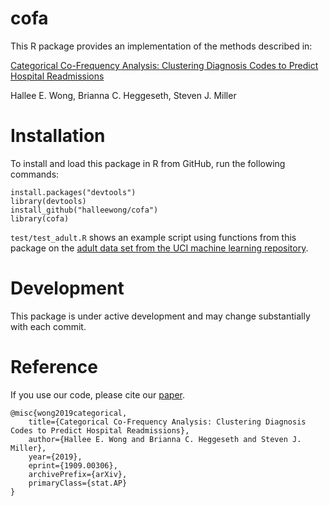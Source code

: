 # cofa

This R package provides an implementation of the methods described in:

[Categorical Co-Frequency Analysis: Clustering Diagnosis Codes to Predict Hospital Readmissions](https://arxiv.org/abs/1909.00306)

Hallee E. Wong, Brianna C. Heggeseth, Steven J. Miller

# Installation

To install and load this package in R from GitHub, run the following commands:
```
install.packages("devtools")
library(devtools) 
install_github("halleewong/cofa")
library(cofa)
```

`test/test_adult.R` shows an example script using functions from this package on the [adult data set from the UCI machine learning repository](https://archive.ics.uci.edu/ml/datasets/Adult). 
 
# Development

This package is under active development and may change substantially with each commit. 

# Reference

If you use our code, please cite our [paper](https://arxiv.org/abs/1909.00306).

```
@misc{wong2019categorical,
    title={Categorical Co-Frequency Analysis: Clustering Diagnosis Codes to Predict Hospital Readmissions},
    author={Hallee E. Wong and Brianna C. Heggeseth and Steven J. Miller},
    year={2019},
    eprint={1909.00306},
    archivePrefix={arXiv},
    primaryClass={stat.AP}
}
```
